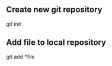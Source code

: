 Create new git repository
------------------------
git init

Add file to local repository
-------------------------
git add *file 